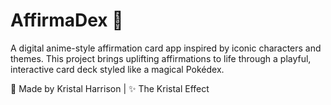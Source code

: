 # AffirmaDex 💫

A digital anime-style affirmation card app inspired by iconic characters and themes. This project brings uplifting affirmations to life through a playful, interactive card deck styled like a magical Pokédex.

🧠 Made by Kristal Harrison | ✨ The Kristal Effect
